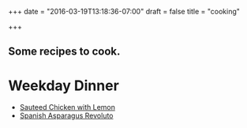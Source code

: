 +++
date = "2016-03-19T13:18:36-07:00"
draft = false
title = "cooking"

+++

Some recipes to cook.
--------------------

Weekday Dinner
==============
* [Sauteed Chicken with Lemon](http://cooking.nytimes.com/recipes/12312-sauteed-chicken-with-meyer-lemon)
* [Spanish Asparagus Revoluto](http://cooking.nytimes.com/recipes/1016240-spanish-asparagus-revuelto)
